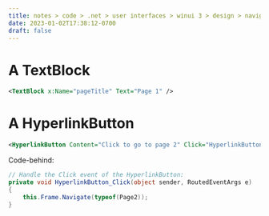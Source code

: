 ```yaml
---
title: notes > code > .net > user interfaces > winui 3 > design > navigation > implementing basic navigation
date: 2023-01-02T17:38:12-0700
draft: false
---
```

# A TextBlock
```xml
<TextBlock x:Name="pageTitle" Text="Page 1" />
```

# A HyperlinkButton
```xml
<HyperlinkButton Content="Click to go to page 2" Click="HyperlinkButton_Click" HorizontalAlignment="Center"/>
```
Code-behind:
```cs
// Handle the Click event of the HyperlinkButton:
private void HyperlinkButton_Click(object sender, RoutedEventArgs e)
{
    this.Frame.Navigate(typeof(Page2));
}
```